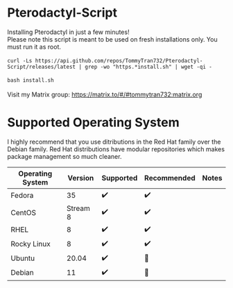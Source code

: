 # Pterodactyl-Script
Installing Pterodactyl in just a few minutes! <br />
Please note this script is meant to be used on fresh installations only. You must run it as root. <br />
<br />
`curl -Ls https://api.github.com/repos/TommyTran732/Pterodactyl-Script/releases/latest | grep -wo "https.*install.sh" | wget -qi -` <br />
<br /> 
`bash install.sh` <br />
<br />
Visit my Matrix group: https://matrix.to/#/#tommytran732:matrix.org
<br />
# Supported Operating System
I highly recommend that you use ditributions in the Red Hat family over the Debian family. Red Hat distributions have modular repositories which makes package management so much cleaner.

| Operating System  | Version  | Supported            | Recommended        | Notes                                |
| ----------------- | -------- | -------------------- | ------------------ | ------------------------------------ |
| Fedora            | 35       | :heavy_check_mark:   | ✔️ |                                      |
| CentOS            | Stream 8 | :heavy_check_mark:   | ✔️ |                                      |
| RHEL              | 8        | :heavy_check_mark:   | ✔️ |                                      |
| Rocky Linux       | 8        | :heavy_check_mark:   | ✔️ |                                      |
| Ubuntu            | 20.04    | :heavy_check_mark:   | 🔴     |                                      |
| Debian            | 11       | :heavy_check_mark:   | 🔴     |                                      |
